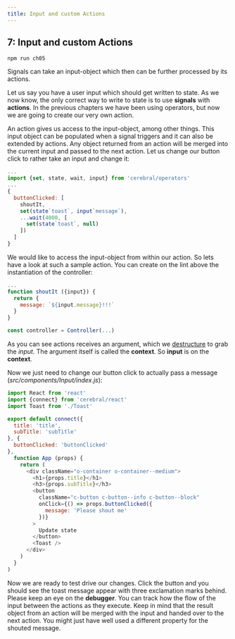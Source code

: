 ```yaml
---
title: Input and custom Actions
---
```


## 7: Input and custom Actions

`npm run ch05`

Signals can take an input-object which then can be further processed by its actions.

Let us say you have a user input which should get written to state.
As we now know, the only correct way to write to state is to use **signals** with **actions**. In the previous chapters we have been using operators, but now we are going to create our very own action.

An action gives us access to the input-object, among other things. This input object can be populated when a signal triggers and it can also be extended by actions. Any object returned from an action will be merged into the current input and passed to the next action. Let us change our button click to rather take an input and change it:

```js
...
import {set, state, wait, input} from 'cerebral/operators'
...
{
  buttonClicked: [
    shoutIt,
    set(state`toast`, input`message`),
    ...wait(4000, [
      set(state`toast`, null)
    ])
  ]  
}
```

We would like to access the input-object from within our action.
So lets have a look at such a sample action. You can create on the lint above the instantiation of the controller:

```js
...
function shoutIt ({input}) {
  return {
    message: `${input.message}!!!`
  }
}

const controller = Controller(...)
```
As you can see actions receives an argument, which we [destructure](https://developer.mozilla.org/en-US/docs/Web/JavaScript/Reference/Operators/Destructuring_assignment) to grab the *input*. The argument itself is called the **context**. So **input** is on the **context**.

Now we just need to change our button click to actually pass a message (*src/components/Input/index.js*):

```js
import React from 'react'
import {connect} from 'cerebral/react'
import Toast from './Toast'

export default connect({
  title: 'title',
  subTitle: 'subTitle'
}, {
  buttonClicked: 'buttonClicked'
},
  function App (props) {
    return (
      <div className="o-container o-container--medium">
        <h1>{props.title}</h1>
        <h3>{props.subTitle}</h3>
        <button
          className="c-button c-button--info c-button--block"
          onClick={() => props.buttonClicked({
            message: 'Please shout me'
          })}
        >
          Update state
        </button>
        <Toast />
      </div>
    )
  }
)
```

Now we are ready to test drive our changes. Click the button and you should see the toast message appear with three exclamation marks behind. Please keep an eye on the **debugger**. You can track how the flow of the input between the actions as they execute. Keep in mind that the result object from an action will be merged with the input and handed over to the next action. You might just have well used a different property for the shouted message.
